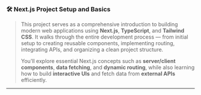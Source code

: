
### 🛠️ **Next.js Project Setup and Basics**

> This project serves as a comprehensive introduction to building modern web applications using **Next.js**, **TypeScript**, and **Tailwind CSS**.
> It walks through the entire development process — from initial setup to creating reusable components, implementing routing, integrating APIs, and organizing a clean project structure.
>
> You'll explore essential Next.js concepts such as **server/client components**, **data fetching**, and **dynamic routing**, while also learning how to build **interactive UIs** and fetch data from **external APIs** efficiently.

---


